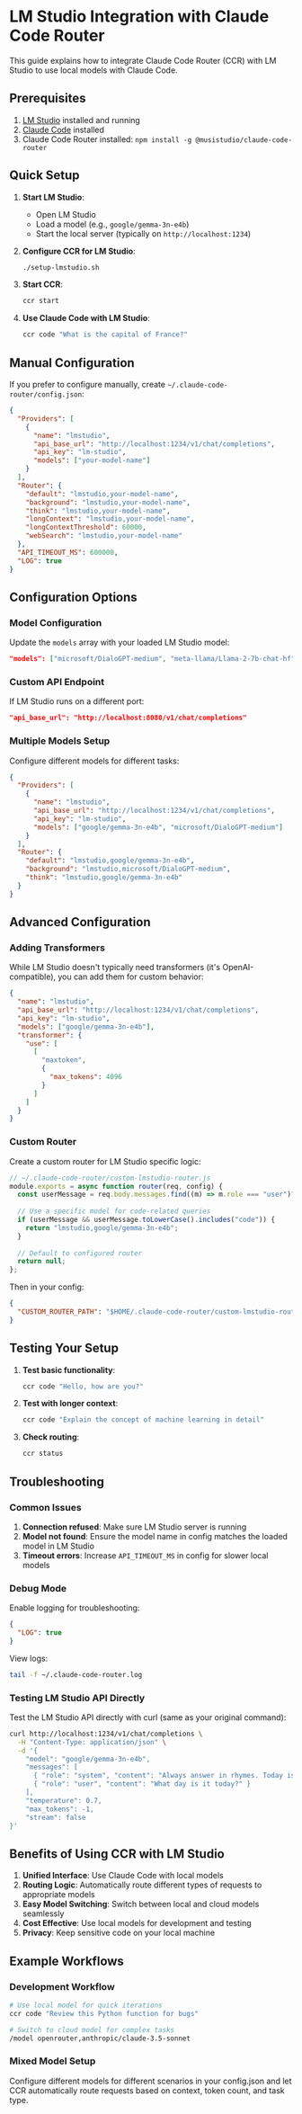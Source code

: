 # LM Studio Integration with Claude Code Router

This guide explains how to integrate Claude Code Router (CCR) with LM Studio to use local models with Claude Code.

## Prerequisites

1. [LM Studio](https://lmstudio.ai/) installed and running
2. [Claude Code](https://docs.anthropic.com/en/docs/claude-code/quickstart) installed
3. Claude Code Router installed: `npm install -g @musistudio/claude-code-router`

## Quick Setup

1. **Start LM Studio**:
   - Open LM Studio
   - Load a model (e.g., `google/gemma-3n-e4b`)
   - Start the local server (typically on `http://localhost:1234`)

2. **Configure CCR for LM Studio**:
   ```bash
   ./setup-lmstudio.sh
   ```

3. **Start CCR**:
   ```bash
   ccr start
   ```

4. **Use Claude Code with LM Studio**:
   ```bash
   ccr code "What is the capital of France?"
   ```

## Manual Configuration

If you prefer to configure manually, create `~/.claude-code-router/config.json`:

```json
{
  "Providers": [
    {
      "name": "lmstudio",
      "api_base_url": "http://localhost:1234/v1/chat/completions",
      "api_key": "lm-studio",
      "models": ["your-model-name"]
    }
  ],
  "Router": {
    "default": "lmstudio,your-model-name",
    "background": "lmstudio,your-model-name",
    "think": "lmstudio,your-model-name",
    "longContext": "lmstudio,your-model-name",
    "longContextThreshold": 60000,
    "webSearch": "lmstudio,your-model-name"
  },
  "API_TIMEOUT_MS": 600000,
  "LOG": true
}
```

## Configuration Options

### Model Configuration
Update the `models` array with your loaded LM Studio model:
```json
"models": ["microsoft/DialoGPT-medium", "meta-llama/Llama-2-7b-chat-hf"]
```

### Custom API Endpoint
If LM Studio runs on a different port:
```json
"api_base_url": "http://localhost:8080/v1/chat/completions"
```

### Multiple Models Setup
Configure different models for different tasks:
```json
{
  "Providers": [
    {
      "name": "lmstudio",
      "api_base_url": "http://localhost:1234/v1/chat/completions",
      "api_key": "lm-studio",
      "models": ["google/gemma-3n-e4b", "microsoft/DialoGPT-medium"]
    }
  ],
  "Router": {
    "default": "lmstudio,google/gemma-3n-e4b",
    "background": "lmstudio,microsoft/DialoGPT-medium",
    "think": "lmstudio,google/gemma-3n-e4b"
  }
}
```

## Advanced Configuration

### Adding Transformers
While LM Studio doesn't typically need transformers (it's OpenAI-compatible), you can add them for custom behavior:

```json
{
  "name": "lmstudio",
  "api_base_url": "http://localhost:1234/v1/chat/completions",
  "api_key": "lm-studio",
  "models": ["google/gemma-3n-e4b"],
  "transformer": {
    "use": [
      [
        "maxtoken",
        {
          "max_tokens": 4096
        }
      ]
    ]
  }
}
```

### Custom Router
Create a custom router for LM Studio specific logic:

```javascript
// ~/.claude-code-router/custom-lmstudio-router.js
module.exports = async function router(req, config) {
  const userMessage = req.body.messages.find((m) => m.role === "user")?.content;
  
  // Use a specific model for code-related queries
  if (userMessage && userMessage.toLowerCase().includes("code")) {
    return "lmstudio,google/gemma-3n-e4b";
  }
  
  // Default to configured router
  return null;
};
```

Then in your config:
```json
{
  "CUSTOM_ROUTER_PATH": "$HOME/.claude-code-router/custom-lmstudio-router.js"
}
```

## Testing Your Setup

1. **Test basic functionality**:
   ```bash
   ccr code "Hello, how are you?"
   ```

2. **Test with longer context**:
   ```bash
   ccr code "Explain the concept of machine learning in detail"
   ```

3. **Check routing**:
   ```bash
   ccr status
   ```

## Troubleshooting

### Common Issues

1. **Connection refused**: Make sure LM Studio server is running
2. **Model not found**: Ensure the model name in config matches the loaded model in LM Studio
3. **Timeout errors**: Increase `API_TIMEOUT_MS` in config for slower local models

### Debug Mode
Enable logging for troubleshooting:
```json
{
  "LOG": true
}
```

View logs:
```bash
tail -f ~/.claude-code-router.log
```

### Testing LM Studio API Directly
Test the LM Studio API directly with curl (same as your original command):

```bash
curl http://localhost:1234/v1/chat/completions \
  -H "Content-Type: application/json" \
  -d '{
    "model": "google/gemma-3n-e4b",
    "messages": [
      { "role": "system", "content": "Always answer in rhymes. Today is Thursday" },
      { "role": "user", "content": "What day is it today?" }
    ],
    "temperature": 0.7,
    "max_tokens": -1,
    "stream": false
}'
```

## Benefits of Using CCR with LM Studio

1. **Unified Interface**: Use Claude Code with local models
2. **Routing Logic**: Automatically route different types of requests to appropriate models
3. **Easy Model Switching**: Switch between local and cloud models seamlessly
4. **Cost Effective**: Use local models for development and testing
5. **Privacy**: Keep sensitive code on your local machine

## Example Workflows

### Development Workflow
```bash
# Use local model for quick iterations
ccr code "Review this Python function for bugs"

# Switch to cloud model for complex tasks
/model openrouter,anthropic/claude-3.5-sonnet
```

### Mixed Model Setup
Configure different models for different scenarios in your config.json and let CCR automatically route requests based on context, token count, and task type.